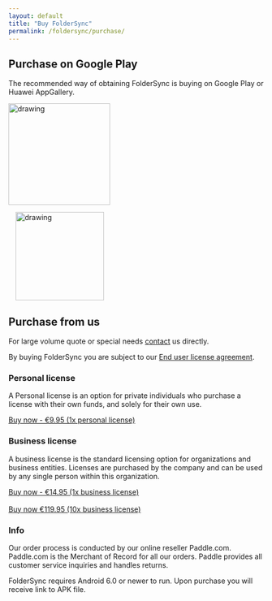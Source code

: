 ```yaml
---
layout: default
title: "Buy FolderSync"
permalink: /foldersync/purchase/
---
```


## Purchase on Google Play

The recommended way of obtaining FolderSync is buying on Google Play or Huawei AppGallery.

<a href="https://play.google.com/store/apps/details?id=dk.tacit.android.foldersync.full"><img src="../../assets/img/android_app_on_play_logo_large.png" alt="drawing" style="width:200px;"/></a>

<a href="https://appgallery.cloud.huawei.com/ag/n/app/C102886751?channelId=website&referrer=www.tacit.dk&id=177cdbe4a20b43f78bdc542036d677dc&s=742B21AE8A217DB9B4884DAEBF6152BA009A1A9DA260F33DBBF99D1DB7145A9E&detailType=0&v="><img src="../../assets/img/appgallery.png" alt="drawing" style="width:174px;margin-left: 14px;"/></a>

## Purchase from us

For large volume quote or special needs [contact](/contact) us directly.

By buying FolderSync you are subject to our [End user license agreement](/foldersync/eula).

### Personal license
A Personal license is an option for private individuals who purchase a license with their own funds, and solely for their own use.<br/>

<a href="#!" class="paddle_button" data-product="529456">Buy now - €9.95 (1x personal license)</a>

### Business license
A business license is the standard licensing option for organizations and business entities. Licenses are purchased by the company and can be used by any single person within this organization.

<a href="#!" class="paddle_button" data-product="529458">Buy now - €14.95 (1x business license)</a><br/><br/>
<a href="#!" class="paddle_button" data-product="529459">Buy now  €119.95 (10x business license)</a>

### Info
Our order process is conducted by our online reseller Paddle.com. Paddle.com is the Merchant of Record for all our orders. Paddle provides all customer service inquiries and handles returns.

FolderSync requires Android 6.0 or newer to run. Upon purchase you will receive link to APK file.
